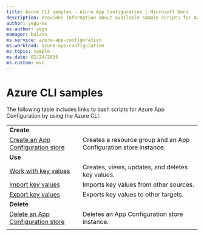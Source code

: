```yaml
---
title: Azure CLI samples - Azure App Configuration | Microsoft Docs
description: Provides information about available sample scripts for Azure App Configuration
author: yegu-ms
ms.author: yegu
manager: balans
ms.service: azure-app-configuration
ms.workload: azure-app-configuration
ms.topic: sample
ms.date: 02/24/2019
ms.custom: mvc
---
```


# Azure CLI samples

The following table includes links to bash scripts for Azure App Configuration by using the Azure CLI.

| | |
|-|-|
|**Create**||
| [Create an App Configuration store](./scripts/cli-create-service.md) | Creates a resource group and an App Configuration store instance.  |
|**Use**||
| [Work with key values](./scripts/cli-work-with-keys.md) | Creates, views, updates, and deletes key values. |
| [Import key values](./scripts/cli-import.md) | Imports key values from other sources. |
| [Export key values](./scripts/cli-export.md) | Exports key values to other targets. |
|**Delete**||
| [Delete an App Configuration store](./scripts/cli-delete-service.md) | Deletes an App Configuration store instance.  |
| | |
